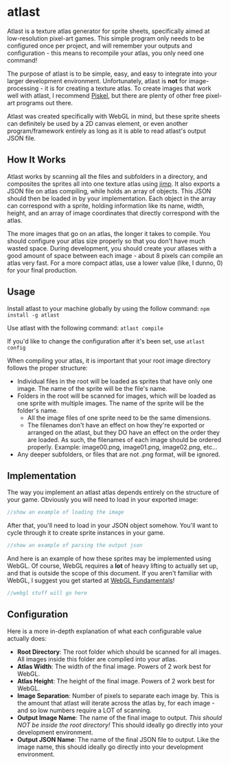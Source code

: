 # atlast

Atlast is a texture atlas generator for sprite sheets, specifically aimed at low-resolution pixel-art games. This simple program only needs to be configured once per project, and will remember your outputs and configuration - this means to recompile your atlas, you only need one command!

The purpose of atlast is to be simple, easy, and easy to integrate into your larger development environment. Unfortunately, atlast is **not** for image-processing - it is for creating a texture atlas. To create images that work well with atlast, I recommend [Piskel](https://www.piskelapp.com/), but there are plenty of other free pixel-art programs out there.

Atlast was created specifically with WebGL in mind, but these sprite sheets can definitely be used by a 2D canvas element, or even another program/framework entirely as long as it is able to read atlast's output JSON file.

## How It Works

Atlast works by scanning all the files and subfolders in a directory, and composites the sprites all into one texture atlas using [jimp](https://www.npmjs.com/package/jimp). It also exports a JSON file on atlas compiling, while holds an array of objects. This JSON should then be loaded in by your implementation. Each object in the array can correspond with a sprite, holding information like its name, width, height, and an array of image coordinates that directly correspond with the atlas.

The more images that go on an atlas, the longer it takes to compile. You should configure your atlas size properly so that you don't have much wasted space. During development, you should create your atlases with a good amount of space between each image - about 8 pixels can compile an atlas very fast. For a more compact atlas, use a lower value (like, I dunno, 0) for your final production.

## Usage

Install atlast to your machine globally by using the follow command: ```npm install -g atlast```

Use atlast with the following command: ```atlast compile```

If you'd like to change the configuration after it's been set, use ```atlast config```

When compiling your atlas, it is important that your root image directory follows the proper structure:
* Individual files in the root will be loaded as sprites that have only one image. The name of the sprite will be the file's name.
* Folders in the root will be scanned for images, which will be loaded as one sprite with multiple images. The name of the sprite will be the folder's name.
  * All the image files of one sprite need to be the same dimensions.
  * The filenames don't have an effect on how they're exported or arranged on the atlast, but they DO have an effect on the order they are loaded. As such, the filenames of each image should be ordered properly. Example: image00.png, image01.png, image02.png, etc...
* Any deeper subfolders, or files that are not .png format, will be ignored.

## Implementation

The way you implement an atlast atlas depends entirely on the structure of your game. Obviously you will need to load in your exported image:

```javascript
//show an example of loading the image
```

After that, you'll need to load in your JSON object somehow. You'll want to cycle through it to create sprite instances in your game.

```javascript
//show an example of parsing the output json
```

And here is an example of how these sprites may be implemented using WebGL. Of course, WebGL requires a **lot** of heavy lifting to actually set up, and that is outside the scope of this document. If you aren't familiar with WebGL, I suggest you get started at [WebGL Fundamentals](https://webglfundamentals.org/)!

```javascript
//webgl stuff will go here
```

## Configuration

Here is a more in-depth explanation of what each configurable value actually does:

* **Root Directory**: The root folder which should be scanned for all images. All images inside this folder are compiled into your atlas.
* **Atlas Width**: The width of the final image. Powers of 2 work best for WebGL.
* **Atlas Height**: The height of the final image. Powers of 2 work best for WebGL.
* **Image Separation**: Number of pixels to separate each image by. This is the amount that atlast will iterate across the atlas by, for each image - and so low numbers require a LOT of scanning.
* **Output Image Name**: The name of the final image to output. *This should NOT be inside the root directory!* This should ideally go directly into your development environment.
* **Output JSON Name**: The name of the final JSON file to output. Like the image name, this should ideally go directly into your development environment.
